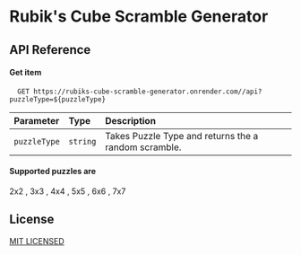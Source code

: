 # Rubik's Cube Scramble Generator

## API Reference

#### Get item

```http
  GET https://rubiks-cube-scramble-generator.onrender.com//api?puzzleType=${puzzleType}
```

| Parameter    | Type     | Description                                          |
| :----------- | :------- | :--------------------------------------------------- |
| `puzzleType` | `string` | Takes Puzzle Type and returns the a random scramble. |

#### Supported puzzles are

2x2 , 3x3 , 4x4 , 5x5 , 6x6 , 7x7

## License

[MIT LICENSED](https://github.com/namanArora1022/rubiks-cube-scramble-generator/blob/master/LICENSE)
